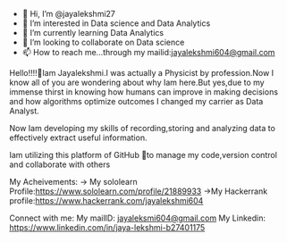 - 👋 Hi, I’m @jayalekshmi27
- 👀 I’m interested in Data science and Data Analytics
- 🌱 I’m currently learning Data Analytics
- 💞️ I’m looking to collaborate on Data science
- 📫 How to reach me...through my mailid:jayalekshmi604@gmail.com

Hello!!!!👋Iam Jayalekshmi.I was actually a Physicist by profession.Now I know all of you are wondering about why Iam here.But yes,due to my immense thirst in knowing how humans can improve in making decisions and how algorithms optimize outcomes I changed my carrier as Data Analyst.

Now Iam developing my skills of recording,storing and analyzing data to effectively extract useful information.

Iam utilizing this platform of GitHub 👀to manage my code,version control and collaborate with others

My Acheivements:
-> My sololearn Profile:https://www.sololearn.com/profile/21889933
->My Hackerrank profile:https://www.hackerrank.com/jayalekshmi604



Connect with me:
My mailID: jayaleksmi604@gmail.com
My Linkedin: https://www.linkedin.com/in/jaya-lekshmi-b27401175

